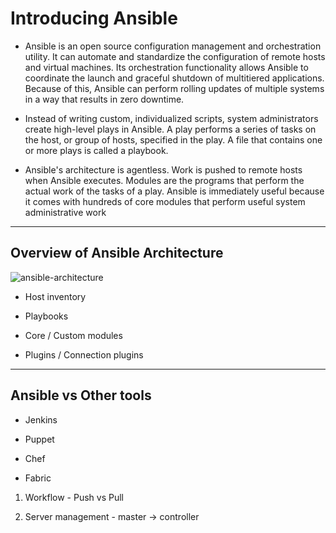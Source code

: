 # Introducing Ansible

* Ansible is an open source configuration management and orchestration utility. It can automate
and standardize the configuration of remote hosts and virtual machines. Its orchestration
functionality allows Ansible to coordinate the launch and graceful shutdown of multitiered
applications. Because of this, Ansible can perform rolling updates of multiple systems in a way
that results in zero downtime.

* Instead of writing custom, individualized scripts, system administrators create high-level plays in
Ansible. A play performs a series of tasks on the host, or group of hosts, specified in the play. A
file that contains one or more plays is called a playbook.

* Ansible's architecture is agentless. Work is pushed to remote hosts when Ansible executes.
Modules are the programs that perform the actual work of the tasks of a play. Ansible is
immediately useful because it comes with hundreds of core modules that perform useful system
administrative work

---

## Overview of Ansible Architecture

![ansible-architecture](images/ansible-architecture.png)

* Host inventory

* Playbooks

* Core / Custom modules

* Plugins / Connection plugins

---

## Ansible vs Other tools

* Jenkins

* Puppet

* Chef

* Fabric

1. Workflow - Push vs Pull

2. Server management - master -> controller
